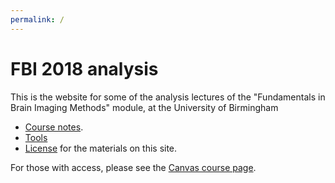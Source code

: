 ```yaml
---
permalink: /
---
```


# FBI 2018 analysis

This is the website for some of the analysis lectures of the "Fundamentals in
Brain Imaging Methods" module, at the University of Birmingham

* [Course notes](chapters/01/intro).
* [Tools](tools)
* [License](license) for the materials on this site.

For those with access, please see the [Canvas course
page](https://canvas.bham.ac.uk/courses/34040).
